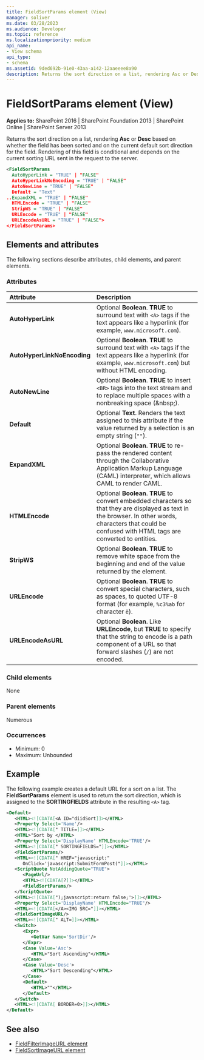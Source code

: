 ```yaml
---
title: FieldSortParams element (View)
manager: soliver
ms.date: 03/28/2023
ms.audience: Developer
ms.topic: reference
ms.localizationpriority: medium
api_name:
- View schema
api_type:
- schema
ms.assetid: 9ded692b-91e0-43aa-a142-12aaeeee8a90
description: Returns the sort direction on a list, rendering Asc or Desc based on whether the field has been sorted and on the current default sort direction for the field.
---
```


# FieldSortParams element (View)

**Applies to:** SharePoint 2016 | SharePoint Foundation 2013 | SharePoint Online | SharePoint Server 2013

Returns the sort direction on a list, rendering **Asc** or **Desc** based on whether the field has been sorted and on the current default sort direction for the field. Rendering of this field is conditional and depends on the current sorting URL sent in the request to the server.

```XML
<FieldSortParams
  AutoHyperLink = "TRUE" | "FALSE"
  AutoHyperLinkNoEncoding = "TRUE" | "FALSE"
  AutoNewLine = "TRUE" | "FALSE"
  Default = "Text"
..ExpandXML = "TRUE" | "FALSE"
  HTMLEncode = "TRUE" | "FALSE"
  StripWS = "TRUE" | "FALSE"
  URLEncode = "TRUE" | "FALSE"
  URLEncodeAsURL = "TRUE" | "FALSE">
</FieldSortParams>
```

## Elements and attributes

The following sections describe attributes, child elements, and parent elements.

### Attributes

|          Attribute          |                                                                                                 Description                                                                                                  |
| :-------------------------- | :----------------------------------------------------------------------------------------------------------------------------------------------------------------------------------------------------------- |
| **AutoHyperLink**           | Optional **Boolean**. **TRUE** to surround text with `<A>` tags if the text appears like a hyperlink (for example, `www.microsoft.com`).                                                                     |
| **AutoHyperLinkNoEncoding** | Optional **Boolean**. **TRUE** to surround text with `<A>` tags if the text appears like a hyperlink (for example, `www.microsoft.com`) but without HTML encoding.                                           |
| **AutoNewLine**             | Optional **Boolean**. **TRUE** to insert `<BR>` tags into the text stream and to replace multiple spaces with a nonbreaking space (&amp;nbsp;).                                                              |
| **Default**                 | Optional **Text**. Renders the text assigned to this attribute if the value returned by a selection is an empty string (`""`).                                                                               |
| **ExpandXML**               | Optional **Boolean**. **TRUE** to re-pass the rendered content through the Collaborative Application Markup Language (CAML) interpreter, which allows CAML to render CAML.                                   |
| **HTMLEncode**              | Optional **Boolean**. **TRUE** to convert embedded characters so that they are displayed as text in the browser. In other words, characters that could be confused with HTML tags are converted to entities. |
| **StripWS**                 | Optional **Boolean**. **TRUE** to remove white space from the beginning and end of the value returned by the element.                                                                                        |
| **URLEncode**               | Optional **Boolean**. **TRUE** to convert special characters, such as spaces, to quoted UTF-8 format (for example, `%c3%ab` for character `ë`).                                                              |
| **URLEncodeAsURL**          | Optional **Boolean**. Like **URLEncode**, but **TRUE** to specify that the string to encode is a path component of a URL so that forward slashes (`/`) are not encoded.                                      |

### Child elements

None

### Parent elements

Numerous

### Occurrences

- Minimum: 0
- Maximum: Unbounded

## Example

The following example creates a default URL for a sort on a list. The **FieldSortParams** element is used to return the sort direction, which is assigned to the **SORTINGFIELDS** attribute in the resulting `<A>` tag.

```XML
<Default>
   <HTML><![CDATA[<A ID="diidSort]]></HTML>
   <Property Select='Name'/>
   <HTML><![CDATA[" TITLE=]]></HTML>
   <HTML>"Sort by </HTML>
   <Property Select='DisplayName' HTMLEncode='TRUE'/>
   <HTML><![CDATA[" SORTINGFIELDS="]]></HTML>
   <FieldSortParams/>
   <HTML><![CDATA[" HREF="javascript:"
      OnClick='javascript:SubmitFormPost("]]></HTML>
   <ScriptQuote NotAddingQuote="TRUE">
      <PageUrl/>
      <HTML><![CDATA[?]]></HTML>
      <FieldSortParams/>
   </ScriptQuote>
   <HTML><![CDATA[");javascript:return false;'>]]></HTML>
   <Property Select='DisplayName' HTMLEncode="TRUE"/>
   <HTML><![CDATA[</A><IMG SRC="]]></HTML>
   <FieldSortImageURL/>
   <HTML><![CDATA[" ALT=]]></HTML>
   <Switch>
      <Expr>
         <GetVar Name='SortDir'/>
      </Expr>
      <Case Value='Asc'>
         <HTML>"Sort Ascending"</HTML>
      </Case>
      <Case Value='Desc'>
         <HTML>"Sort Descending"</HTML>
      </Case>
      <Default>
         <HTML>""</HTML>
      </Default>
   </Switch>
   <HTML><![CDATA[ BORDER=0>]]></HTML>
</Default>
```

## See also

- [FieldFilterImageURL element](fieldfilterimageurl-element.md)
- [FieldSortImageURL element](fieldsortimageurl-element.md)
